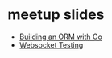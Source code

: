 # meetup slides

* [Building an ORM with Go](https://github.com/posener/meetups/blob/master/orm/slides.pdf)
* [Websocket Testing](http://talks.godoc.org/github.com/posener/meetups/websocket-testing/wstest.slide)
